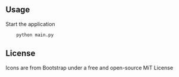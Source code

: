 ## Usage

Start the application
```sh
    python main.py
```

## License



Icons are from Bootstrap under a free and open-source MiT License